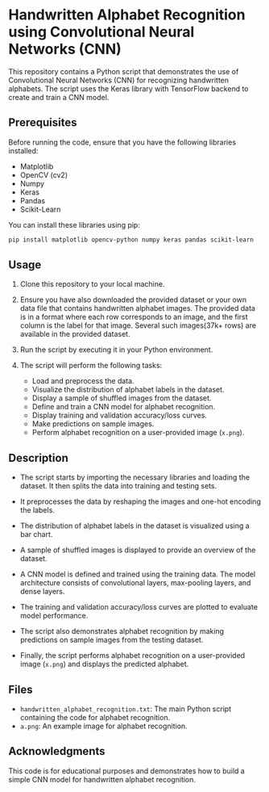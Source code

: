 # Handwritten Alphabet Recognition using Convolutional Neural Networks (CNN)

This repository contains a Python script that demonstrates the use of Convolutional Neural Networks (CNN) for recognizing handwritten alphabets. The script uses the Keras library with TensorFlow backend to create and train a CNN model.

## Prerequisites

Before running the code, ensure that you have the following libraries installed:

- Matplotlib
- OpenCV (cv2)
- Numpy
- Keras
- Pandas
- Scikit-Learn


You can install these libraries using pip:

```bash
pip install matplotlib opencv-python numpy keras pandas scikit-learn
```

## Usage

1. Clone this repository to your local machine.

2. Ensure you have also downloaded the provided dataset or your own data file that contains handwritten alphabet images. The provided data is in a format where each row corresponds to an image, and the first column is the label for that image. Several such images(37k+ rows) are available in the provided dataset.

3. Run the script by executing it in your Python environment.

4. The script will perform the following tasks:

   - Load and preprocess the data.
   - Visualize the distribution of alphabet labels in the dataset.
   - Display a sample of shuffled images from the dataset.
   - Define and train a CNN model for alphabet recognition.
   - Display training and validation accuracy/loss curves.
   - Make predictions on sample images.
   - Perform alphabet recognition on a user-provided image (`x.png`).

## Description

- The script starts by importing the necessary libraries and loading the dataset. It then splits the data into training and testing sets.

- It preprocesses the data by reshaping the images and one-hot encoding the labels.

- The distribution of alphabet labels in the dataset is visualized using a bar chart.

- A sample of shuffled images is displayed to provide an overview of the dataset.

- A CNN model is defined and trained using the training data. The model architecture consists of convolutional layers, max-pooling layers, and dense layers.

- The training and validation accuracy/loss curves are plotted to evaluate model performance.

- The script also demonstrates alphabet recognition by making predictions on sample images from the testing dataset.

- Finally, the script performs alphabet recognition on a user-provided image (`x.png`) and displays the predicted alphabet.

## Files

- `handwritten_alphabet_recognition.txt`: The main Python script containing the code for alphabet recognition.
- `a.png`: An example image for alphabet recognition.

## Acknowledgments

This code is for educational purposes and demonstrates how to build a simple CNN model for handwritten alphabet recognition.
